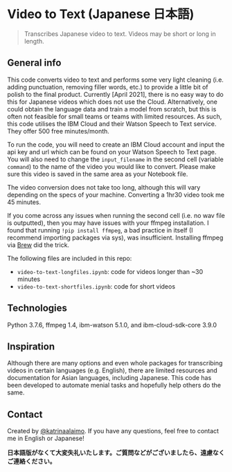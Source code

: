 # Video to Text (Japanese 日本語)

> Transcribes Japanese video to text. Videos may be short or long in length. 

## General info

This code converts video to text and performs some very light cleaning (i.e. adding punctuation, removing filler words, etc.) to provide a little bit of polish to the final product. Currently [April 2021], there is no easy way to do this for Japanese videos which does not use the Cloud. Alternatively, one could obtain the language data and train a model from scratch, but this is often not feasible for small teams or teams with limited resources. As such, this code utilises the IBM Cloud and their Watson Speech to Text service. They offer 500 free minutes/month. 

To run the code, you will need to create an IBM Cloud account and input the api key and url which can be found on your Watson Speech to Text page. You will also need to change the `input_filename` in the second cell (variable `command`) to the name of the video you would like to convert. Please make sure this video is saved in the same area as your Notebook file. 

The video conversion does not take too long, although this will vary depending on the specs of your machine. Converting a 1hr30 video took me 45 minutes. 

If you come across any issues when running the second cell (i.e. no wav file is outputted), then you may have issues with your ffmpeg installation. I found that running `!pip install ffmpeg`, a bad practice in itself (I recommend importing packages via sys), was insufficient. Installing ffmpeg via [Brew](https://brew.sh/) did the trick. 

The following files are included in this repo:

* `video-to-text-longfiles.ipynb`: code for videos longer than ~30 minutes
* `video-to-text-shortfiles.ipynb`: code for short videos

## Technologies

Python 3.7.6, ffmpeg 1.4, ibm-watson 5.1.0, and ibm-cloud-sdk-core 3.9.0

## Inspiration

Although there are many options and even whole packages for transcribing videos in certain languages (e.g. English), there are limited resources and documentation for Asian languages, including Japanese. This code has been developed to automate menial tasks and hopefully help others do the same.

## Contact

Created by [@katrinaalaimo](https://www.katrinaalaimo.com/). If you have any questions, feel free to contact me in English or Japanese!



**日本語版がなくて大変失礼いたします。ご質問などがございましたら、遠慮なくご連絡ください。**